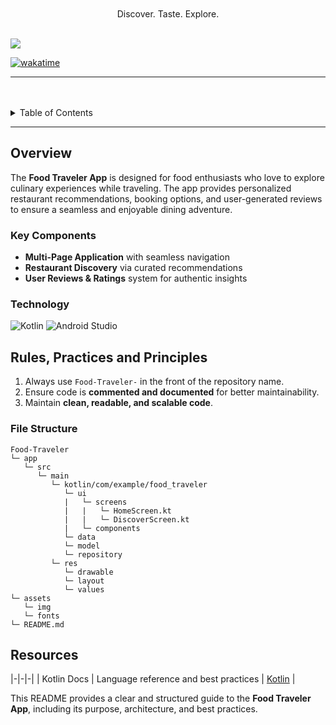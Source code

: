 <a name="readme-top">

<br/>

<br />

<div align="center">
  Discover. Taste. Explore.
</div>

<br />

![](https://github.com/FEU-Tech-Mobile-Application-Dev-Ramirez/MAD-Collaborative.git)

[![wakatime](https://wakatime.com/badge/user/your-wakatime-id/project/your-project-id.svg)](https://wakatime.com/badge/user/your-wakatime-id/project/your-project-id)

---

<br />
<br />

<details>
  
  <summary>Table of Contents</summary>
  <ol>
    <li>
      <a href="#overview">Overview</a>
      <ol>
        <li>
          <a href="#key-components">Key Components</a>
        </li>
        <li>
          <a href="#technology">Technology</a>
        </li>
      </ol>
    </li>
    <li>
      <a href="#rules-practices-and-principles">Rules, Practices and Principles</a>
    </li>
    <li>
      <a href="#resources">Resources</a>
    </li>
  </ol>
</details>

---

## Overview

The **Food Traveler App** is designed for food enthusiasts who love to explore culinary experiences while traveling. The app provides personalized restaurant recommendations, booking options, and user-generated reviews to ensure a seamless and enjoyable dining adventure.

### Key Components
- **Multi-Page Application** with seamless navigation
- **Restaurant Discovery** via curated recommendations
- **User Reviews & Ratings** system for authentic insights

### Technology
![Kotlin](https://img.shields.io/badge/Kotlin-0095D5?style=for-the-badge&logo=kotlin&logoColor=white)
![Android Studio](https://img.shields.io/badge/Android%20Studio-3DDC84?style=for-the-badge&logo=androidstudio&logoColor=white)

## Rules, Practices and Principles
1. Always use `Food-Traveler-` in the front of the repository name.
2. Ensure code is **commented and documented** for better maintainability.
3. Maintain **clean, readable, and scalable code**.

### File Structure
```
Food-Traveler
└─ app
   └─ src
      └─ main
         └─ kotlin/com/example/food_traveler
            └─ ui
            |   └─ screens
            |   |   └─ HomeScreen.kt
            |   |   └─ DiscoverScreen.kt
            |   └─ components
            └─ data
            └─ model
            └─ repository
         └─ res
            └─ drawable
            └─ layout
            └─ values
└─ assets
   └─ img
   └─ fonts
└─ README.md
```

## Resources

|-|-|-|
| Kotlin Docs | Language reference and best practices | [Kotlin](https://kotlinlang.org/docs/home.html) |

This README provides a clear and structured guide to the **Food Traveler App**, including its purpose, architecture, and best practices.


